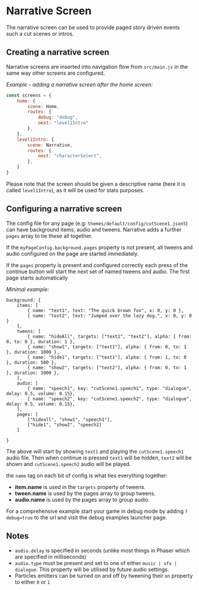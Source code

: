 # Narrative Screen

The narrative screen can be used to provide paged story driven events such a cut scenes or intros.


## Creating a narrative screen

Narrative screens are inserted into navigation flow from `src/main.js` in the same way other screens are configured.

_Example - adding a narrative screen after the home screen:_
```javascript
const screens = {
    home: {
        scene: Home,
        routes: {
            debug: "debug",
            next: "level1Intro"
        },
    },
    level1Intro: {
        scene: Narrative,
        routes: {
            next: "characterSelect",
        },
    }
}
```

Please note that the screen should be given a descriptive name (here it is called `level1Intro`), as it will be used for stats purposes.

## Configuring a narrative screen

The config file for any page (e.g: `themes/default/config/cutScene1.json5`) can have background items, audio and tweens.
Narrative adds a further `pages` array to tie these all together.

If the `myPageConfig.background.pages` property is not present, all tweens and audio configured on the page are started immediately.

If the `pages` property is present and configured correctly each press of the continue button will start the next set of named tweens and audio.
The first page starts automatically

_Minimal example:_

```json5
background: {
    items: [
        { name: "text1", text: "The quick brown fox", x: 0, y: 0 },
        { name: "text2", text: "Jumped over the lazy dog.", x: 0, y: 0 }
    ],
    tweens: [
        { name: "hideAll", targets: ["text1", "text2"], alpha: { from: 0, to: 0 }, duration: 1 },
        { name: "show1", targets: ["text1"], alpha: { from: 0, to: 1 }, duration: 1000 },
        { name: "hide1", targets: ["text1"], alpha: { from: 1, to: 0 }, duration: 500 },
        { name: "show2", targets: ["text2"], alpha: { from: 0, to: 1 }, duration: 1000 },
    ],
    audio: [
        { name: "speech1", key: "cutScene1.speech1", type: "dialogue", delay: 0.5, volume: 0.15},
        { name: "speech2", key: "cutScene1.speech2", type: "dialogue", delay: 0.5, volume: 0.15},
    ],
    pages: [
        ["hideall", "show1", "speech1"],
        ["hide1", "show2", "speech2]
    ]

}
```
The above will start by showing `text1` and playing the `cutScene1.speech1` audio file.
Then when continue is pressed `text1` will be hidden, `text2` will be shown and `cutScene1.speech2` audio will be played.

the `name` tag on each bit of config is what ties everything together:

* **item.name** is used in the `targets` property of tweens.
* **tween.name** is used by the pages array to group tweens.
* **audio.name** is used by the pages array to group audio.

For a comprehensive example start your game in debug mode by adding `?debug=true` to the url and visit the debug examples launcher page.

## Notes

* `audio.delay` is specified in seconds (unlike most things in Phaser which are specified in milliseconds)
* `audio.type` must be present and set to one of either `music | sfx | dialogue`. This property will be utilised by future audio settings.
* Particles emitters can be turned on and off by tweening their `on` property to either `0` or `1`
